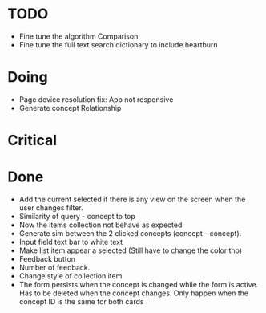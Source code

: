# TODO

* Fine tune the algorithm Comparison
* Fine tune the full text search dictionary to include heartburn

# Doing
* Page device resolution fix: App not responsive
* Generate concept Relationship

# Critical

# Done
* Add the current selected if there is any view on the screen when the
    user changes filter.
* Similarity of query - concept to top
* Now the items collection not behave as expected
* Generate sim between the 2 clicked concepts (concept - concept).
* Input field text bar to white text
* Make list item appear a selected (Still have to change the color tho) 
* Feedback button
* Number of feedback.
* Change style of collection item
* The form persists when the concept is changed while the form is active.
    Has to be deleted when the concept changes.
    Only happen when the concept ID is the same for both cards